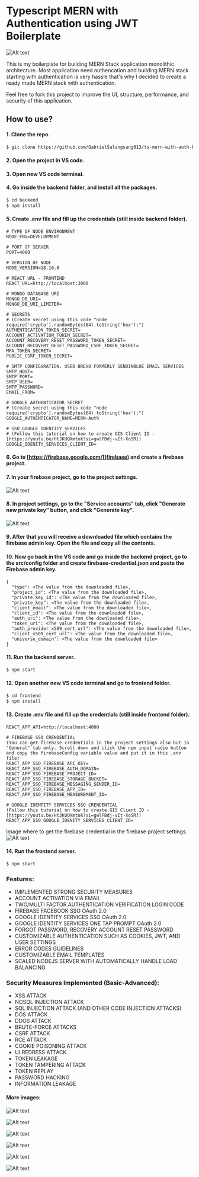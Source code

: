 # Typescript MERN with Authentication using JWT Boilerplate 

![Alt text](screenshots/image.png)

This is my boilerplate for building MERN Stack application monolithic architecture. Most application need authencation and building MERN stack starting with authentication is very hassle that's why I decided to create a ready made MERN stack with authentication.

Feel free to fork this project to improve the UI, structure, performance, and security of this application.

## How to use?

#### 1. Clone the repo.
```sh
$ git clone https://github.com/GabrielSalangsang013/ts-mern-with-auth-boilerplate.git
```

#### 2. Open the project in VS code.

#### 3. Open new VS code terminal.

#### 4. Go inside the backend folder, and install all the packages.
```sh
$ cd backend
$ npm install
```

#### 5. Create .env file and fill up the credentials (still inside backend folder).
```
# TYPE OF NODE ENVIRONMENT
NODE_ENV=DEVELOPMENT

# PORT OF SERVER
PORT=4000

# VERSION OF NODE
NODE_VERSION=18.16.0

# REACT URL - FRONTEND
REACT_URL=http://localhost:3000

# MONGO DATABASE URI
MONGO_DB_URI=
MONGO_DB_URI_LIMITER=

# SECRETS
# (Create secret using this code "node require('crypto').randomBytes(64).toString('hex');")
AUTHENTICATION_TOKEN_SECRET=
ACCOUNT_ACTIVATION_TOKEN_SECRET=
ACCOUNT_RECOVERY_RESET_PASSWORD_TOKEN_SECRET=
ACCOUNT_RECOVERY_RESET_PASSWORD_CSRF_TOKEN_SECRET=
MFA_TOKEN_SECRET=
PUBLIC_CSRF_TOKEN_SECRET=

# SMTP CONFIGURATION. USED BREVO FORMERLY SENDINBLUE EMAIL SERVICES
SMTP_HOST=
SMTP_PORT=
SMTP_USER=
SMTP_PASSWORD=
EMAIL_FROM=

# GOOGLE AUTHENTICATOR SECRET
# (Create secret using this code "node require('crypto').randomBytes(64).toString('hex');")
GOOGLE_AUTHENTICATOR_NAME=MERN-Auth

# SSO GOOGLE IDENTITY SERVICES
# (Follow this tutorial on how to create GIS Client ID - [https://youtu.be/HtJKUQXmtok?si=gwlFBdj-vIt-XoSR])
GOOGLE_IDENITY_SERVICES_CLIENT_ID=
```

#### 6. Go to [https://firebase.google.com/](firebase) and create a firebase project.

#### 7. In your firebase project, go to the project settings.
![Alt text](screenshots/image-7.png)

#### 8. In project settings, go to the "Service accounts" tab, click "Generate new private key" button, and click "Generate key". 
![Alt text](screenshots/image-8.png)

#### 9. After that you will receive a downloaded file which contains the firebase admin key. Open the file and copy all the contents.

#### 10. Now go back in the VS code and go inside the backend project, go to the src/config folder and create firebase-credential.json and paste the Firebase admin key.
```
{
  "type": <The value from the downloaded file>,
  "project_id": <The value from the downloaded file>,
  "private_key_id": <The value from the downloaded file>,
  "private_key": <The value from the downloaded file>,
  "client_email": <The value from the downloaded file>,
  "client_id": <The value from the downloaded file>,
  "auth_uri": <The value from the downloaded file>,
  "token_uri": <The value from the downloaded file>,
  "auth_provider_x509_cert_url": <The value from the downloaded file>,
  "client_x509_cert_url": <The value from the downloaded file>,
  "universe_domain": <The value from the downloaded file>
}
```

#### 11. Run the backend server.
```sh
$ npm start
```

#### 12. Open another new VS code terminal and go to frontend folder.
```sh
$ cd frontend
$ npm install
```

#### 13. Create .env file and fill up the credentials (still inside frontend folder).
```
REACT_APP_API=http://localhost:4000

# FIREBASE SSO CRENDENTIAL
(You can get firebase credentials in the project settings also but in "General" tab only. Scroll down and click the npm input radio button and copy the firebaseConfig variable value and put it in this .env file)
REACT_APP_SSO_FIREBASE_API_KEY=
REACT_APP_SSO_FIREBASE_AUTH_DOMAIN=
REACT_APP_SSO_FIREBASE_PROJECT_ID=
REACT_APP_SSO_FIREBASE_STORAGE_BUCKET=
REACT_APP_SSO_FIREBASE_MESSAGING_SENDER_ID=
REACT_APP_SSO_FIREBASE_APP_ID=
REACT_APP_SSO_FIREBASE_MEASUREMENT_ID=

# GOOGLE IDENTITY SERVICES SSO CRENDENTIAL
(Follow this tutorial on how to create GIS Client ID - [https://youtu.be/HtJKUQXmtok?si=gwlFBdj-vIt-XoSR])
REACT_APP_SSO_GOOGLE_IDENITY_SERVICES_CLIENT_ID=
```
Image where to get the firebase credential in the firebase project settings.
![Alt text](screenshots/image-9.png)

#### 14. Run the frontend server.

```sh
$ npm start
```

### Features:
- IMPLEMENTED STRONG SECURITY MEASURES
- ACCOUNT ACTIVATION VIA EMAIL
- TWO/MULTI FACTOR AUTHENTICATION VERIFICATION LOGIN CODE
- FIREBASE FACEBOOK SSO OAuth 2.0
- GOOGLE IDENTITY SERVICES SSO OAuth 2.0
- GOOGLE IDENTITY SERVICES ONE TAP PROMPT OAuth 2.0
- FORGOT PASSWORD, RECOVERY ACCOUNT RESET PASSWORD
- CUSTOMIZABLE AUTHENTICATION SUCH AS COOKIES, JWT, AND USER SETTINGS
- ERROR CODES GUIDELINES
- CUSTOMIZABLE EMAIL TEMPLATES
- SCALED NODEJS SERVER WITH AUTOMATICALLY HANDLE LOAD BALANCING

### Security Measures Implemented (Basic-Advanced):
- XSS ATTACK
- NOSQL INJECTION ATTACK
- SQL INJECTION ATTACK (AND OTHER CODE INJECTION ATTACKS)
- DOS ATTACK
- DDOS ATTACK
- BRUTE-FORCE ATTACKS
- CSRF ATTACK
- RCE ATTACK
- COOKIE POISONING ATTACK
- UI REDRESS ATTACK
- TOKEN LEAKAGE
- TOKEN TAMPERING ATTACK
- TOKEN REPLAY
- PASSWORD HACKING
- INFORMATION LEAKAGE

#### More images:

![Alt text](screenshots/image-1.png)

![Alt text](screenshots/image-2.png)

![Alt text](screenshots/image-3.png)

![Alt text](screenshots/image-4.png)

![Alt text](screenshots/image-5.png)

![Alt text](screenshots/image-6.png)